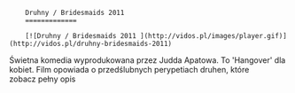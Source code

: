 
        Druhny / Bridesmaids 2011 
        =============
        
        [![Druhny / Bridesmaids 2011 ](http://vidos.pl/images/player.gif)](http://vidos.pl/druhny-bridesmaids-2011)
        
        
 Świetna komedia wyprodukowana przez Judda Apatowa. To 'Hangover' dla kobiet. Film opowiada o przedślubnych perypetiach druhen, które zobacz pełny opis
    
